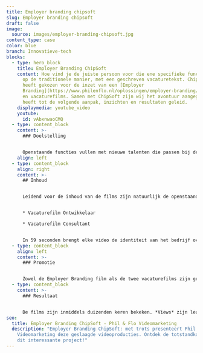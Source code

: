 ```yaml
---
title: Employer branding chipsoft
slug: Employer branding chipsoft
draft: false
image:
  source: images/employer-branding-chipsoft.jpg
content_type: case
color: blue
branch: Innovatieve-tech
blocks:
  - type: hero_block
    title: Employer Branding ChipSoft
    content: Hoe vind je de juiste persoon voor die ene specifieke functie? Dat kan,
      op de traditionele manier, met een geschreven vacaturetekst. ChipSoft
      heeft gekozen voor de inzet van een [Employer
      Branding](https://www.philenflo.nl/oplossingen/employer-branding/) video
      en vacaturefilms. Samen met ChipSoft zijn wij het avontuur aangegaan. Dat
      heeft tot de volgende aanpak, inzichten en resultaten geleid.
    displaymedia: youtube_video
    youtube:
      id: vAbxnwaoCMQ
  - type: content_block
    content: >-
      ### Doelstelling


      Openstaande functies vullen met nieuwe talenten die passen bij de bedrijfscultuur van ChipSoft. Daarnaast dient de Employer Branding film voor het versterken van het corporate merk.
    align: left
  - type: content_block
    align: right
    content: >-
      ## Inhoud


      Leidend voor de inhoud van de films zijn natuurlijk de openstaande vacatures: voor welke functie is een dergelijke vacaturefilm gewenst? Naast een algemene [Employer Branding video](https://www.philenflo.nl/oplossingen/employer-branding/) heeft ChipSoft logischerwijs gekozen voor twee [vacaturevideo’s](https://www.philenflo.nl/vacature-video/):


      * Vacaturefilm Ontwikkelaar

      * Vacaturefilm Consultant


      In 59 seconden brengt elke video de identiteit van het bedrijf over op de kijker. Daarnaast wordt in de video aandacht besteed aan de nodige skills die je voor de betreffende functie moet hebben. Om *feeling* met ChipSoft en de mensen die daar werken te krijgen, zijn voorafgaand aan de filmopnames de nodige bezoekjes en gesprekken geweest. Dit heeft geresulteerd tot treffende interview-vragen waarvan de uiteindelijk opgenomen quotes gebruikt zijn als verhaallijn van de films.
  - type: content_block
    align: left
    content: >-
      ### Promotie


      Zowel de Employer Branding film als de twee vacaturefilms zijn ge-upload naar [YouTube](https://www.youtube.com/watch?v=vAbxnwaoCMQ) en vervolgens gedeeld via het LinkedIn netwerk van ChipSoft en haar medewerkers.
  - type: content_block
    content: >-
      ### Resultaat


      De films zijn inmiddels duizenden keren bekeken. *Views* zijn leuk, maar bepalen niet zo zeer het succes van een video. Na het zien van de video, heeft de kijker een realistisch beeld van wat de functie en het bedrijf te bieden heeft. Dit heeft geleid tot kwalitatief betere reacties, prettige sollicitatiegesprekken en uiteindelijk toppersoneel!
seo:
  title: Employer Branding ChipSoft - Phil & Flo Videomarketing
  description: "Employer Branding ChipSoft: met trots presenteert Phil & Flo
    Videomarketing deze geslaagde videoproducties. Ontdek de totstandkoming van
    dit interessante project!"
---
```

